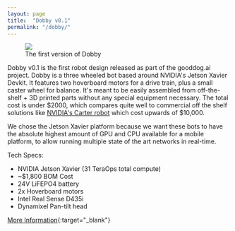```yaml
---
layout: page
title:  "Dobby v0.1"
permalink: "/dobby/"
---
```


<figure>
    <img src="{{ site.baseurl | prepend: site.url }}/images/dobby0_1.jpg" />
    <figcaption>The first version of Dobby</figcaption>
</figure>

Dobby v0.1 is the first robot design released as part of the gooddog.ai project.
Dobby is a three wheeled bot based around NVIDIA's Jetson Xavier Devkit. It features two hoverboard motors for a drive train, plus a small caster wheel for balance. It's meant to be easily assembled from off-the-shelf + 3D printed parts without any special equipment necessary. The total cost is under $2000, which compares quite well to commercial off the shelf solutions like [NVIDIA's Carter robot](https://docs.nvidia.com/isaac/isaac/doc/tutorials/carter_hardware.html) which cost upwards of $10,000.

We chose the Jetson Xavier platform because we want these bots to have the absolute highest amount of GPU and CPU available for a mobile platform, to allow running multiple state of the art networks in real-time. 

Tech Specs:
 - NVIDIA Jetson Xavier (31 TeraOps total compute)
 - ~$1,800 BOM Cost
 - 24V LiFEPO4 battery
 - 2x Hoverboard motors
 - Intel Real Sense D435i
 - Dynamixel Pan-tilt head
 

 [More Information](https://jekyllrb.com/docs/pages/){:target="_blank"}